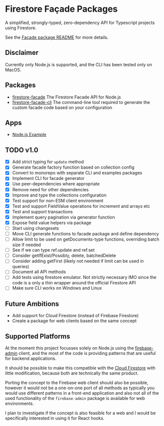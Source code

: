 # Firestore Façade Packages

A simplified, strongly-typed, zero-dependency API for Typescript projects using
Firestore.

See the [Facade package README](./packages/facade/README.md) for more details.

## Disclaimer

Currently only Node.js is supported, and the CLI has been tested only on MacOS.

## Packages

- [firestore-facade](./packages/facade/README.md) The Firestore Facade API for
  Node.js
- [firestore-facade-cli](./packages/cli/README.md) The command-line tool
  required to generate the custom facade code based on your configuration

## Apps

- [Node.js Example](./apps/example-nodejs/README.md)

## TODO v1.0

- [x] Add strict typing for `update` method
- [x] Generate facade factory function based on collection config
- [x] Convert to monorepo with separate CLI and examples packages
- [x] Implement CLI for facade generator
- [x] Use peer-dependencies where appropriate
- [x] Remove need for other dependencies
- [x] Improve and type the collections configuration
- [x] Test support for non-ESM client environment
- [x] Test and support FieldValue operations for increment and arrays etc
- [x] Test and support transactions
- [x] Implement query pagination via generator function
- [x] Expose field value helpers via package
- [ ] Start using changesets
- [ ] Move CLI generate functions to facade package and define dependency
- [ ] Allow limit to be used on getDocuments-type functions, overriding batch
      size if needed
- [ ] See if we can type ref.update and ref.set
- [ ] Consider getIfExist/Possibly, delete, batchedDelete
- [ ] Consider adding getFirst (likely not needed if limit can be used in
      queries)
- [ ] Document all API methods
- [ ] Add tests using firestore emulator. Not strictly necessary IMO since the
      code is a only a thin wrapper around the official Firestore API
- [ ] Make sure CLI works on Windows and Linux

## Future Ambitions

- Add support for Cloud Firestore (instead of Firebase Firestore)
- Create a package for web clients based on the same concept

## Supported Platforms

At the moment this project focusses solely on Node.js using the
[firebase-admin](https://github.com/firebase/firebase-admin-node) client, and
the most of the code is providing patterns that are useful for backend
applications.

It should be possible to make this compatible with the [Cloud
Firestore](https://github.com/googleapis/nodejs-firestore) with little
modification, because both are technically the same product.

Porting the concept to the Firebase web client should also be possible, however
it would not be a one-on-one port of all methods as typically you would use
different patterns in a front-end application and also not all of the used
functionality of the `firebase-admin` package is available for web environments.

I plan to investigate if the concept is also feasible for a web and I would be
specifically interested in using it for React hooks.
